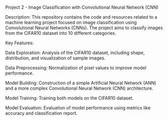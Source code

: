 Project 2 - Image Classification with Convolutional Neural Network (CNN)

Description:
This repository contains the code and resources related to a machine learning project focused on image classification using Convolutional Neural Networks (CNNs). The project aims to classify images from the CIFAR10 dataset into 10 different categories.

Key Features:

Data Exploration: Analysis of the CIFAR10 dataset, including shape, distribution, and visualization of sample images.

Data Preprocessing: Normalization of pixel values to improve model performance.

Model Building: Construction of a simple Artificial Neural Network (ANN) and a more complex Convolutional Neural Network (CNN) architecture.

Model Training: Training both models on the CIFAR10 dataset.

Model Evaluation: Evaluation of model performance using metrics like accuracy and classification report.
